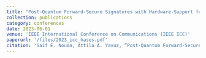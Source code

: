 ```yaml
---
title: "Post-Quantum Forward-Secure Signatures with Hardware-Support for Internet of Things"
collection: publications
category: conferences
date: 2023-06-01
venue: 'IEEE International Conference on Communications (IEEE ICC)'
paperurl: '/files/2023_icc_hases.pdf'
citation: 'Saif E. Nouma, Attila A. Yavuz, ”Post-Quantum Forward-Secure Signatures with Hardware-Support for Internet of Things”, IEEE International Conference on Communications (IEEE ICC), May 2023, Rome, Italy'
---
```

